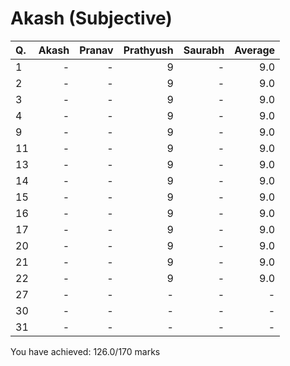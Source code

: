 Akash (Subjective)
==================
|Q. |Akash|Pranav|Prathyush|Saurabh|Average|
|:--|----:|-----:|--------:|------:|------:|
|1  |-    |-     |9        |-      |9.0    |
|2  |-    |-     |9        |-      |9.0    |
|3  |-    |-     |9        |-      |9.0    |
|4  |-    |-     |9        |-      |9.0    |
|9  |-    |-     |9        |-      |9.0    |
|11 |-    |-     |9        |-      |9.0    |
|13 |-    |-     |9        |-      |9.0    |
|14 |-    |-     |9        |-      |9.0    |
|15 |-    |-     |9        |-      |9.0    |
|16 |-    |-     |9        |-      |9.0    |
|17 |-    |-     |9        |-      |9.0    |
|20 |-    |-     |9        |-      |9.0    |
|21 |-    |-     |9        |-      |9.0    |
|22 |-    |-     |9        |-      |9.0    |
|27 |-    |-     |-        |-      |-      |
|30 |-    |-     |-        |-      |-      |
|31 |-    |-     |-        |-      |-      |
You have achieved: 126.0/170 marks